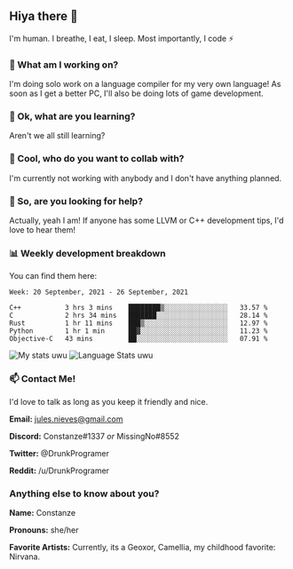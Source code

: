 ## Hiya there 👋

I'm human. I breathe, I eat, I sleep. Most importantly, I code ⚡️

### 🔭 What am I working on?

I'm doing solo work on a language compiler for my very own language! As soon as I get a better PC, I'll also be doing lots of game development.

### 🌱 Ok, what are you learning?

Aren't we all still learning?

### 👯 Cool, who do you want to collab with?

I'm currently not working with anybody and I don't have anything planned.

### 🤔 So, are you looking for help?

Actually, yeah I am! If anyone has some LLVM or C++ development tips, I'd love to hear them!

### 📊 Weekly development breakdown

You can find them here:

<!--START_SECTION:waka-->
```text
Week: 20 September, 2021 - 26 September, 2021

C++           3 hrs 3 mins    ████████▒░░░░░░░░░░░░░░░░   33.57 % 
C             2 hrs 34 mins   ███████░░░░░░░░░░░░░░░░░░   28.14 % 
Rust          1 hr 11 mins    ███▒░░░░░░░░░░░░░░░░░░░░░   12.97 % 
Python        1 hr 1 min      ██▓░░░░░░░░░░░░░░░░░░░░░░   11.23 % 
Objective-C   43 mins         ██░░░░░░░░░░░░░░░░░░░░░░░   07.91 % 
```
<!--END_SECTION:waka-->
<!-- ![Constanze's wakatime stats](https://github-readme-stats.vercel.app/api/wakatime?username=constanze) -->

![My stats uwu](https://github-readme-stats.vercel.app/api?username=cstanze&show_icons=true&theme=onedark)
![Language Stats uwu](https://github-readme-stats.vercel.app/api/top-langs/?username=cstanze&layout=compact&theme=onedark)

### 📫 Contact Me!

I'd love to talk as long as you keep it friendly and nice.

**Email:** jules.nieves@gmail.com

**Discord:** Constanze#1337 *or* MissingNo#8552

**Twitter:** @DrunkProgramer

**Reddit:** /u/DrunkProgramer

### Anything else to know about you?

**Name:** Constanze

**Pronouns:** she/her

**Favorite Artists:** Currently, its a Geoxor, Camellia, my childhood favorite: Nirvana.
